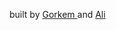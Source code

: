 built by <a href="http://www.twitter.com/gorkemyurt"> Gorkem </a> and <a href="http://www.twitter.com/_AliAltaf"> Ali </a>
